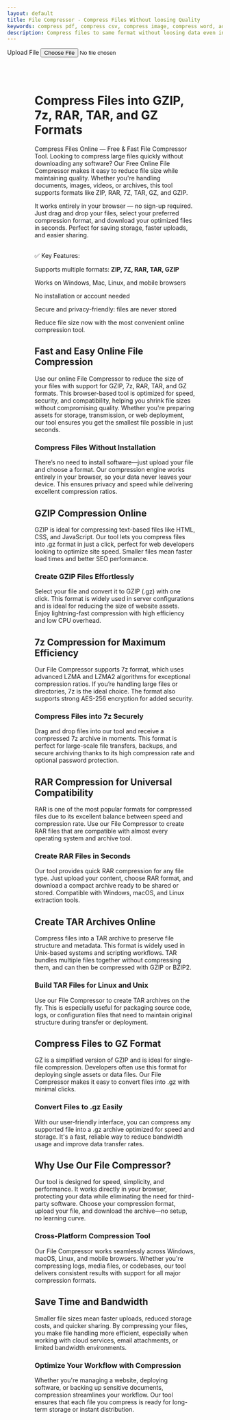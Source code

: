 ```yaml
---
layout: default
title: File Compressor - Compress Files Without loosing Quality
keywords: compress pdf, compress csv, compress image, compress word, add file to zip online, compress files to zip online
description: Compress files to same format without loosing data even in zip, gzip, 7zip etc.
---
```


<script type="application/ld+json">
{
  "@type": "WebApplication",
  "@id": "https://yourdomain.com/file-compressor/#app",
  "name": "Online File Compressor",
  "url": "https://yourdomain.com/file-compressor/",
  "applicationCategory": "Utility",
  "operatingSystem": "All",
  "browserRequirements": "Requires JavaScript and modern browser",
  "offers": {
    "@type": "Offer",
    "price": "0",
    "priceCurrency": "USD"
  },
  "features": [
    "Supports ZIP, 7Z, RAR, TAR, GZ, and GZIP formats",
    "Fast compression directly in your browser",
    "Batch file compression support",
    "No installation or registration required",
    "Secure and privacy-first — files are not stored"
  ]
}
</script>
<script type="application/ld+json">
    {
      "@context": "https://schema.org",
      "@type": "FAQPage",
      "mainEntity": [
        {
          "@type": "Question",
          "name": "How can I compress a file without changing its format?",
          "acceptedAnswer": {
            "@type": "Answer",
            "text": "Simply upload your file, and choose “Same Format” in output options. Our tool compresses the file while keeping its original extension intact."
          }
        },
        {
          "@type": "Question",
          "name": "Can I convert files to ZIP or GZIP?",
          "acceptedAnswer": {
            "@type": "Answer",
            "text": "Yes, you can convert and compress your files into ZIP, GZIP, 7ZIP, or TAR.GZ formats. Just select the desired output format after uploading."
          }
        },
        {
          "@type": "Question",
          "name": "Is there a size limit for compressing files?",
          "acceptedAnswer": {
            "@type": "Answer",
            "text": "Most files under 1 GB are supported. If your file is larger, it may take longer to compress or convert."
          }
        },
        {
          "@type": "Question",
          "name": "Will the compression affect file quality?",
          "acceptedAnswer": {
            "@type": "Answer",
            "text": "No, the tool uses lossless compression techniques, ensuring your file remains the same in quality, just smaller in size."
          }
        },
        {
          "@type": "Question",
          "name": "Is it safe to use this tool for confidential files?",
          "acceptedAnswer": {
            "@type": "Answer",
            "text": "Absolutely. All files are automatically deleted from our server after processing. Your data stays private and secure."
          }
        }
      ]
    }
</script>
    
<script src="/assets/js/index.js"></script>
<script src="/assets/js/index.min.js"></script>
<script src="/assets/js/jszip.min.js"></script>


 <!-- Tool section -->
 <section class="tool-section container">
    <div class="upload-section">
        <label for="file-input" class="upload-label">Upload File</label>
        <input type="file" id="file-input">
    </div>
    <div id="loader" style="display:none;">⏳ Loading file...</div>
</section>

<div style="margin-top: 20px;  max-height: 88vh; overflow: auto; display: flex; width: 99%;">   
    <div id="fileInfo" style="font-family: Georgia; background-color: #f4f4f4; border-left: 4px solid #4caf50;width: 100%; height: 10rem; margin-left: 1rem; display: none;justify-content: flex-start; "> </div>   
</div>

<div style="margin: 4rem;">
<h1>Compress Files into GZIP, 7z, RAR, TAR, and GZ Formats</h1>
<p> Compress Files Online — Free & Fast File Compressor Tool. 
Looking to compress large files quickly without downloading any software? Our Free Online File Compressor makes it easy to reduce file size while maintaining quality. Whether you're handling documents, images, videos, or archives, this tool supports formats like ZIP, RAR, 7Z, TAR, GZ, and GZIP.

It works entirely in your browser — no sign-up required. Just drag and drop your files, select your preferred compression format, and download your optimized files in seconds. Perfect for saving storage, faster uploads, and easier sharing.
  </p>
<br>
✅ Key Features:
<p>
Supports multiple formats: <b>ZIP, 7Z, RAR, TAR, GZIP</b>
</p>
<p>
Works on Windows, Mac, Linux, and mobile browsers
</p>
<p>
No installation or account needed
</p>
<p>
Secure and privacy-friendly: files are never stored
</p>
<p>
Reduce file size now with the most convenient online compression tool.
</p>
  <h2>Fast and Easy Online File Compression</h2>
  <p>Use our online File Compressor to reduce the size of your files with support for GZIP, 7z, RAR, TAR, and GZ formats. This browser-based tool is optimized for speed, security, and compatibility, helping you shrink file sizes without compromising quality. Whether you're preparing assets for storage, transmission, or web deployment, our tool ensures you get the smallest file possible in just seconds.</p>

  <h3>Compress Files Without Installation</h3>
  <p>There’s no need to install software—just upload your file and choose a format. Our compression engine works entirely in your browser, so your data never leaves your device. This ensures privacy and speed while delivering excellent compression ratios.</p>

  <h2>GZIP Compression Online</h2>
  <p>GZIP is ideal for compressing text-based files like HTML, CSS, and JavaScript. Our tool lets you compress files into .gz format in just a click, perfect for web developers looking to optimize site speed. Smaller files mean faster load times and better SEO performance.</p>

  <h3>Create GZIP Files Effortlessly</h3>
  <p>Select your file and convert it to GZIP (.gz) with one click. This format is widely used in server configurations and is ideal for reducing the size of website assets. Enjoy lightning-fast compression with high efficiency and low CPU overhead.</p>

  <h2>7z Compression for Maximum Efficiency</h2>
  <p>Our File Compressor supports 7z format, which uses advanced LZMA and LZMA2 algorithms for exceptional compression ratios. If you’re handling large files or directories, 7z is the ideal choice. The format also supports strong AES-256 encryption for added security.</p>

  <h3>Compress Files into 7z Securely</h3>
  <p>Drag and drop files into our tool and receive a compressed 7z archive in moments. This format is perfect for large-scale file transfers, backups, and secure archiving thanks to its high compression rate and optional password protection.</p>

  <h2>RAR Compression for Universal Compatibility</h2>
  <p>RAR is one of the most popular formats for compressed files due to its excellent balance between speed and compression rate. Use our File Compressor to create RAR files that are compatible with almost every operating system and archive tool.</p>

  <h3>Create RAR Files in Seconds</h3>
  <p>Our tool provides quick RAR compression for any file type. Just upload your content, choose RAR format, and download a compact archive ready to be shared or stored. Compatible with Windows, macOS, and Linux extraction tools.</p>

  <h2>Create TAR Archives Online</h2>
  <p>Compress files into a TAR archive to preserve file structure and metadata. This format is widely used in Unix-based systems and scripting workflows. TAR bundles multiple files together without compressing them, and can then be compressed with GZIP or BZIP2.</p>

  <h3>Build TAR Files for Linux and Unix</h3>
  <p>Use our File Compressor to create TAR archives on the fly. This is especially useful for packaging source code, logs, or configuration files that need to maintain original structure during transfer or deployment.</p>

  <h2>Compress Files to GZ Format</h2>
  <p>GZ is a simplified version of GZIP and is ideal for single-file compression. Developers often use this format for deploying single assets or data files. Our File Compressor makes it easy to convert files into .gz with minimal clicks.</p>

  <h3>Convert Files to .gz Easily</h3>
  <p>With our user-friendly interface, you can compress any supported file into a .gz archive optimized for speed and storage. It's a fast, reliable way to reduce bandwidth usage and improve data transfer rates.</p>

  <h2>Why Use Our File Compressor?</h2>
  <p>Our tool is designed for speed, simplicity, and performance. It works directly in your browser, protecting your data while eliminating the need for third-party software. Choose your compression format, upload your file, and download the archive—no setup, no learning curve.</p>

  <h3>Cross-Platform Compression Tool</h3>
  <p>Our File Compressor works seamlessly across Windows, macOS, Linux, and mobile browsers. Whether you're compressing logs, media files, or codebases, our tool delivers consistent results with support for all major compression formats.</p>

  <h2>Save Time and Bandwidth</h2>
  <p>Smaller file sizes mean faster uploads, reduced storage costs, and quicker sharing. By compressing your files, you make file handling more efficient, especially when working with cloud services, email attachments, or limited bandwidth environments.</p>

  <h3>Optimize Your Workflow with Compression</h3>
  <p>Whether you're managing a website, deploying software, or backing up sensitive documents, compression streamlines your workflow. Our tool ensures that each file you compress is ready for long-term storage or instant distribution.</p>
</div>


<script src="/assets/js/compress.js"></script>
